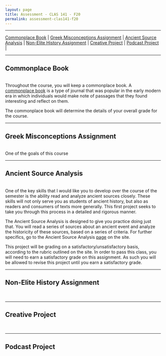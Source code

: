 ```yaml
---
layout: page
title: Assessment - CLAS 141 - F20
permalink: assessment-clas141-f20
---
```

***

[Commonplace Book](#commonplace-book) \| [Greek Misconceptions Assignment](#greek-misconceptions-assignment) \|  [Ancient Source Analysis](#ancient-source-analysis) \| [Non-Elite History Assignment](#non-elite-history-assignment) \| [Creative Project](#creative-project) \| [Podcast Project](#podcast-project) \|

***

## Commonplace Book
&nbsp;  
Throughout the course, you will keep a commonplace book. A [commonplace book](https://en.wikipedia.org/wiki/Commonplace_book) is a type of journal that was popular in the early modern era in which individuals would make note of passages that they found interesting and reflect on them.

The commonplace book will determine the details of your overall grade for the course.

***

## Greek Misconceptions Assignment
&nbsp;  
One of the goals of this course

***

## Ancient Source Analysis
&nbsp;  
One of the key skills that I would like you to develop over the course of the semester is the ability read and analyze ancient sources closely. These skills will not only serve you as students of ancient history, but also as readers and consumers of texts more generally. This first project seeks to take you through this process in a detailed and rigorous manner.

The Ancient Source Analysis is designed to give you practice doing just that. You will read a series of sources about an ancient event and analyze the historicity of these sources, based on a series of criteria. For further specifics, go to the Ancient Source Analysis [page](https://dominicmachado.github.io/ancient-source-analysis-clas141-f20) on the site.

This project will be grading on a satisfactory/unsatisfactory basis, according to the rubric outlined on the site. In order to pass this class, you will need to earn a satisfactory grade on this assignment. As such you will be allowed to revise this project until you earn a satisfactory grade.

***

## Non-Elite History Assignment
&nbsp;  
***

## Creative Project
&nbsp;  
***

## Podcast Project
&nbsp;  
